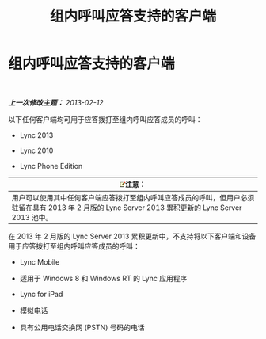 ﻿---
title: 组内呼叫应答支持的客户端
TOCTitle: 组内呼叫应答支持的客户端
ms:assetid: f4d4975a-ba15-4be5-9078-7b3e0bf2d706
ms:mtpsurl: https://technet.microsoft.com/zh-cn/library/JJ945655(v=OCS.15)
ms:contentKeyID: 52061175
ms.date: 05/19/2016
mtps_version: v=OCS.15
ms.translationtype: HT
---

# 组内呼叫应答支持的客户端

 

_**上一次修改主题：** 2013-02-12_

以下任何客户端均可用于应答拨打至组内呼叫应答成员的呼叫：

  - Lync 2013

  - Lync 2010

  - Lync Phone Edition

<table>
<thead>
<tr class="header">
<th><img src="images/Dn783119.note(OCS.15).gif" title="note" alt="note" />注意：</th>
</tr>
</thead>
<tbody>
<tr class="odd">
<td>用户可以使用其中任何客户端应答拨打至组内呼叫应答成员的呼叫，但用户必须驻留在具有 2013 年 2 月版的 Lync Server 2013 累积更新的 Lync Server 2013 池中。</td>
</tr>
</tbody>
</table>


在 2013 年 2 月版的 Lync Server 2013 累积更新中，不支持将以下客户端和设备用于应答拨打至组内呼叫应答成员的呼叫：

  - Lync Mobile

  - 适用于 Windows 8 和 Windows RT 的 Lync 应用程序

  - Lync for iPad

  - 模拟电话

  - 具有公用电话交换网 (PSTN) 号码的电话

